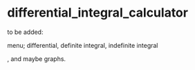 # differential_integral_calculator
to be added:

menu; differential, definite integral, indefinite integral

, and maybe graphs.
